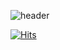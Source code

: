 ![header](https://capsule-render.vercel.app/api?type=waving&color=timeGradient&height=300&section=header&text=Daeho%20Kim&fontSize=90&animation=fadeIn&fontAlignY=38&desc=Welcome%27s%20git&descAlignY=51&descAlign=71)

[![Hits](https://hits.seeyoufarm.com/api/count/incr/badge.svg?url=https%3A%2F%2Fgithub.com%2Fuomah&count_bg=%23FAABA8&title_bg=%23653E3E&icon=&icon_color=%23E7E7E7&title=hits&edge_flat=true)](https://hits.seeyoufarm.com)
